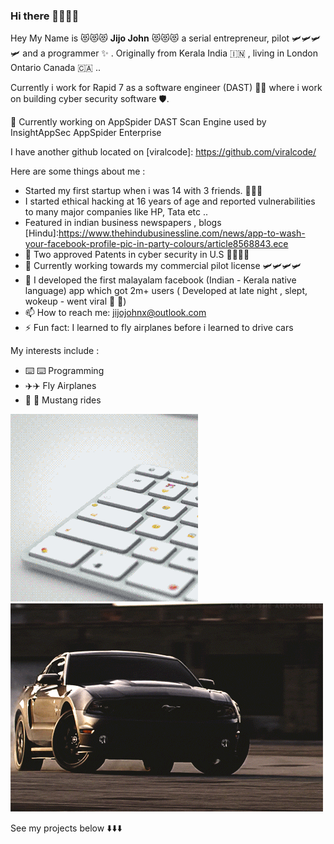### Hi there 👋👋👋👋


Hey My Name is  😻😻😻 **Jijo John** 😻😻😻  a serial entrepreneur, pilot  🛩️🛩️🛩️🛩️ and a programmer ✨ . Originally from Kerala India 🇮🇳 , living in London Ontario Canada 🇨🇦 .. 

Currently i work for Rapid 7 as a software engineer (DAST) 🧑‍💻  where i work on building  cyber security software 🛡️.

🔭 Currently working on
AppSpider DAST Scan Engine used by InsightAppSec
AppSpider Enterprise


I have another github located on [viralcode]: https://github.com/viralcode/

Here are some things about me : 

- Started my first startup when i was 14 with 3 friends. 🎎🎎🎎
- I started ethical hacking at 16 years of age and  reported vulnerabilities to many major companies like HP, Tata etc .. 
- Featured in indian business newspapers , blogs  
[Hindu]:https://www.thehindubusinessline.com/news/app-to-wash-your-facebook-profile-pic-in-party-colours/article8568843.ece
- 🔭 Two approved Patents in cyber security in U.S  🧨🧨🧨🧨
- 🌱 Currently working towards my commercial pilot license 🛩️🛩️🛩️🛩️
- 👯 I developed the first malayalam facebook (Indian - Kerala native language) app which got 2m+ users ( Developed at late night , slept, wokeup  - went viral  🎇  🎇)
- 📫 How to reach me: jijojohnx@outlook.com
- ⚡ Fun fact:  I learned to fly airplanes before i learned to drive cars


My interests include : 

- ⌨️ ⌨️ Programming 
- ✈️✈️  Fly Airplanes
- 🐎 🐎 Mustang rides


![LOL](./gif.gif) ![LOL](./mustang.gif)


See my projects below  ⬇️⬇️⬇️ 
